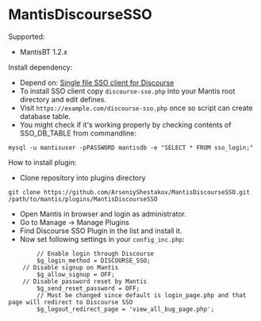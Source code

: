 # MantisDiscourseSSO

Supported:

* MantisBT 1.2.x

Install dependency:

* Depend on: [Single file SSO client for Discourse](https://github.com/ArseniyShestakov/singlefile-discourse-sso-php)
* To install SSO client copy ```discourse-sso.php``` into your Mantis root directory and edit defines.
* Visit ```https://example.com/discourse-sso.php``` once so script can create database table.
* You might check if it's working properly by checking contents of SSO_DB_TABLE from commandline:
```
mysql -u mantisuser -pPASSWORD mantisdb -e "SELECT * FROM sso_login;"
```

How to install plugin:

* Clone repository into plugins directory

```
git clone https://github.com/ArseniyShestakov/MantisDiscourseSSO.git /path/to/mantis/plugins/MantisDiscourseSSO
```
* Open Mantis in browser and login as administrator.
* Go to Manage -> Manage Plugins
* Find Discourse SSO Plugin in the list and install it.
* Now set following settings in your ```config_inc.php```:
```
        // Enable login through Discourse
        $g_login_method = DISCOURSE_SSO;
	// Disable signup on Mantis
        $g_allow_signup = OFF;
	// Disable password reset by Mantis
        $g_send_reset_password = OFF;
        // Must be changed since default is login_page.php and that page will redirect to Discourse SSO
        $g_logout_redirect_page = 'view_all_bug_page.php';
```
